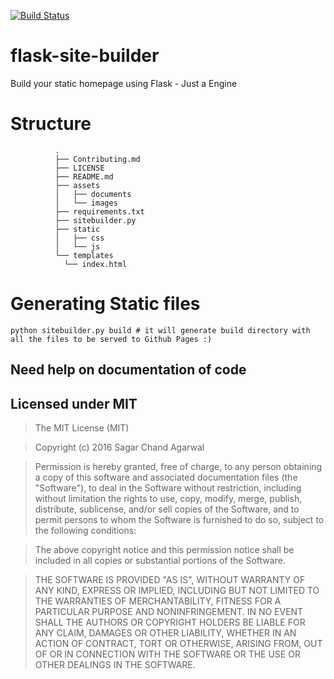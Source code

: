 
[![Build Status](https://travis-ci.org/sagaragarwal94/flask-site-builder.svg?branch=master)](https://travis-ci.org/sagaragarwal94/flask-site-builder)

# flask-site-builder
Build your static homepage using Flask - Just a Engine


# Structure
```
          .
          ├── Contributing.md
          ├── LICENSE
          ├── README.md
          ├── assets
          │   ├── documents
          │   └── images
          ├── requirements.txt
          ├── sitebuilder.py
          ├── static
          │   ├── css
          │   └── js
          └── templates
            └── index.html
```
# Generating Static files

```
python sitebuilder.py build # it will generate build directory with all the files to be served to Github Pages :)

```

## Need help on documentation of code

## Licensed under MIT
>The MIT License (MIT)

>Copyright (c) 2016 Sagar Chand Agarwal

>Permission is hereby granted, free of charge, to any person obtaining a copy of this software and associated documentation files (the "Software"), to deal in the Software without restriction, including without limitation the rights to use, copy, modify, merge, publish, distribute, sublicense, and/or sell copies of the Software, and to permit persons to whom the Software is furnished to do so, subject to the following conditions:

>The above copyright notice and this permission notice shall be included in all copies or substantial portions of the Software.

>THE SOFTWARE IS PROVIDED "AS IS", WITHOUT WARRANTY OF ANY KIND, EXPRESS OR IMPLIED, INCLUDING BUT NOT LIMITED TO THE WARRANTIES OF MERCHANTABILITY, FITNESS FOR A PARTICULAR PURPOSE AND NONINFRINGEMENT. IN NO EVENT SHALL THE AUTHORS OR COPYRIGHT HOLDERS BE LIABLE FOR ANY CLAIM, DAMAGES OR OTHER LIABILITY, WHETHER IN AN ACTION OF CONTRACT, TORT OR OTHERWISE, ARISING FROM, OUT OF OR IN CONNECTION WITH THE SOFTWARE OR THE USE OR OTHER DEALINGS IN THE SOFTWARE.
